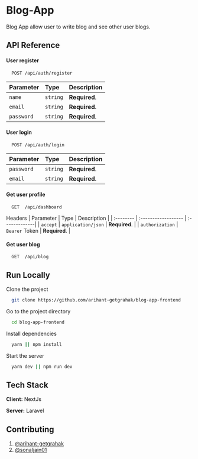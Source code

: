 
# Blog-App

Blog App allow user to write blog and see other user blogs.

## API Reference

#### User register

```http
  POST /api/auth/register
```

| Parameter              | Type     | Description          |
| :--------------------  | :------- | :------------------- |
| `name`                 | `string` | **Required**.        |
| `email`                | `string` | **Required**.        |
| `password`             | `string` | **Required**.        |

#### User login

```http
  POST /api/auth/login
```

| Parameter | Type     | Description                       |
| :-------- | :------- | :-------------------------------- |
| `password`    | `string` | **Required**.                     |
| `email`   | `string` | **Required**.                     |

#### Get user profile

```http
  GET  /api/dashboard
```
Headers
| Parameter        | Type                  | Description   |
| :--------        | :------------------   | :-------------|
| `accept`         | `application/json`    | **Required**. |
| `authorization`  | `Bearer` Token        | **Required**. |

#### Get user blog

```http
  GET  /api/blog
```



## Run Locally

Clone the project

```bash
  git clone https://github.com/arihant-getgrahak/blog-app-frontend
```

Go to the project directory

```bash
  cd blog-app-frontend
```

Install dependencies

```bash
  yarn || npm install
```

Start the server

```bash
  yarn dev || npm run dev
```

## Tech Stack

**Client:** NextJs

**Server:** Laravel

## Contributing

1. [@arihant-getgrahak](https://github.com/arihant-getgrahak)
2. [@sonaljain01](https://github.com/sonaljain01)

